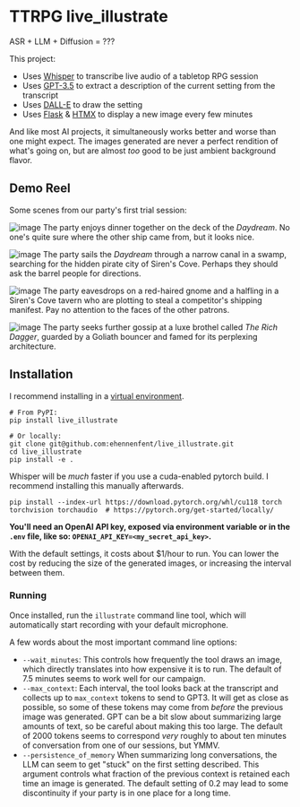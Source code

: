 # TTRPG live_illustrate
ASR + LLM + Diffusion = ???

This project:
* Uses [Whisper](https://github.com/openai/whisper) to transcribe live audio of a tabletop RPG session
* Uses [GPT-3.5](https://platform.openai.com/docs/guides/text-generation) to extract a description of the current setting from the transcript
* Uses [DALL-E](https://platform.openai.com/docs/guides/images) to draw the setting
* Uses [Flask](https://flask.palletsprojects.com) & [HTMX](https://htmx.org) to display a new image every few minutes

And like most AI projects, it simultaneously works better and worse than one might expect. 
The images generated are never a perfect rendition of what's going on, but are almost _too_ good to be just ambient background flavor.

## Demo Reel

Some scenes from our party's first trial session:

![image](https://github.com/ehennenfent/live_illustrate/assets/7294647/3525a789-2f07-4b76-b704-bb163b5d6a9e)
The party enjoys dinner together on the deck of the _Daydream_. No one's quite sure where the other ship came from, but it looks nice.

![image](https://github.com/ehennenfent/live_illustrate/assets/7294647/ea25229d-ace4-409f-a4b9-5f6a86921f27)
The party sails the _Daydream_ through a narrow canal in a swamp, searching for the hidden pirate city of Siren's Cove. 
Perhaps they should ask the barrel people for directions. 

![image](https://github.com/ehennenfent/live_illustrate/assets/7294647/f1c381f4-22b8-49bf-ba29-e7e550045e5c)
The party eavesdrops on a red-haired gnome and a halfling in a Siren's Cove tavern who are plotting to steal a competitor's shipping manifest.
Pay no attention to the faces of the other patrons. 

![image](https://github.com/ehennenfent/live_illustrate/assets/7294647/0af383e8-5276-47ce-9ed1-6385348398c9)
The party seeks further gossip at a luxe brothel called _The Rich Dagger_, guarded by a Goliath bouncer and famed for its perplexing architecture. 

## Installation
I recommend installing in a [virtual environment](https://docs.python.org/3/library/venv.html). 

```
# From PyPI:
pip install live_illustrate

# Or locally:
git clone git@github.com:ehennenfent/live_illustrate.git
cd live_illustrate
pip install -e . 
```

Whisper will be _much_ faster if you use a cuda-enabled pytorch build. I recommend installing this manually afterwards.
```
pip install --index-url https://download.pytorch.org/whl/cu118 torch torchvision torchaudio  # https://pytorch.org/get-started/locally/
```

**You'll need an OpenAI API key, exposed via environment variable or in the `.env` file, like so: `OPENAI_API_KEY=<my_secret_api_key>`.**

With the default settings, it costs about $1/hour to run. You can lower the cost by reducing the size of the generated images, or 
increasing the interval between them. 

### Running
Once installed, run the `illustrate` command line tool, which will automatically start recording with your default microphone.

A few words about the most important command line options:
* `--wait_minutes`: This controls how frequently the tool draws an image, which directly translates into how expensive it is
to run. The default of 7.5 minutes seems to work well for our campaign.
* `--max_context`: Each interval, the tool looks back at the transcript and collects up to `max_context` tokens to send to GPT3. 
It will get as close as possible, so some of these tokens may come from _before_ the previous image was generated. GPT can be 
a bit slow about summarizing large amounts of text, so be careful about making this too large. The default of 2000 tokens seems
to correspond _very_ roughly to about ten minutes of conversation from one of our sessions, but YMMV. 
* `--persistence_of_memory` When summarizing long conversations, the LLM can seem to get "stuck" on the first setting described.
This argument controls what fraction of the previous context is retained each time an image is generated. The default setting of 0.2
may lead to some discontinuity if your party is in one place for a long time. 
